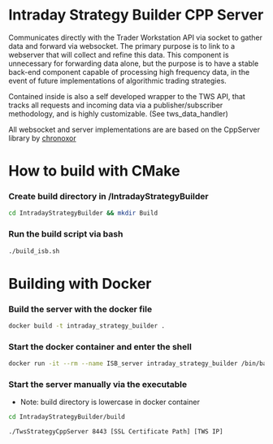 # Intraday Strategy Builder CPP Server

Communicates directly with the Trader Workstation API via socket to gather data and forward via websocket. The primary purpose is to link to a webserver that will collect and refine this data. This component is unnecessary for forwarding data alone, but the purpose is to have a stable back-end component capable of processing high frequency data, in the event of future implementations of algorithmic trading strategies. 

Contained inside is also a self developed wrapper to the TWS API, that tracks all requests and incoming data via a publisher/subscriber methodology, and is highly customizable. (See tws_data_handler)

All websocket and server implementations are are based on the CppServer library by [chronoxor](https://github.com/chronoxor)

# How to build with CMake

### Create build directory in /IntradayStrategyBuilder
```bash
cd IntradayStrategyBuilder && mkdir Build
```

### Run the build script via bash
```bash
./build_isb.sh
```

# Building with Docker

### Build the server with the docker file
```bash
docker build -t intraday_strategy_builder .
```

### Start the docker container and enter the shell
```bash
docker run -it --rm --name ISB_server intraday_strategy_builder /bin/bash
```

### Start the server manually via the executable
* Note: build directory is lowercase in docker container
```bash
cd IntradayStrategyBuilder/build
```

```bash
./TwsStrategyCppServer 8443 [SSL Certificate Path] [TWS IP]
```
